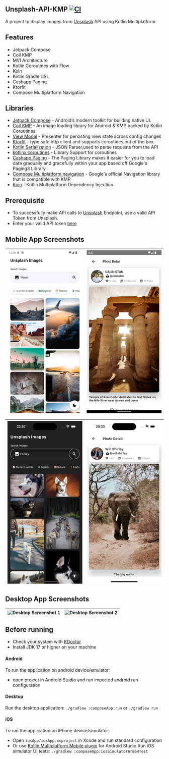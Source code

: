 ## Unsplash-API-KMP [![CI](https://github.com/dalafiarisamuel/unsplash-kmp/actions/workflows/workflow.yml/badge.svg?branch=master)](https://github.com/dalafiarisamuel/unsplash-kmp/actions/workflows/workflow.yml)

A project to display images from [Unsplash](https://unsplash.com) API using Kotlin Multiplatform

## Features

* Jetpack Compose
* Coil KMP
* MVI Architecture
* Kotlin Coroutines with Flow
* Koin
* Kotlin Gradle DSL
* Cashapp Paging
* Ktorfit
* Compose Multiplatform Navigation

## Libraries

- [Jetpack Compose](https://developer.android.com/jetpack/compose) - Android’s modern toolkit for
  building native UI.
- [Coil KMP](https://github.com/coil-kt/coil) - An image loading library for Android & KMP
  backed by Kotlin Coroutines.
- [View Model](https://developer.android.com/topic/libraries/architecture/viewmodel) - Presenter for
  persisting view state across config changes
- [Ktorfit](https://foso.github.io/Ktorfit/installation/) - type safe http client and supports coroutines out
  of the box.
- [Kotlin Serialization](https://kotlinlang.org/docs/serialization.html#serialize-and-deserialize-json) - JSON
  Parser,used to parse requests from the API
- [kotlinx.coroutines](https://github.com/Kotlin/kotlinx.coroutines) - Library Support for
  coroutines
- [Cashapp Paging](https://github.com/cashapp/multiplatform-paging) - The Paging Library
  makes it easier for you to load data gradually and gracefully within your app based off Google's Paging3 Library
- [Compose Multiplatform navigation](https://www.jetbrains.com/help/kotlin-multiplatform-dev/compose-navigation-routing.html) -
  Google's official Navigation
  library that is compatible with KMP
- [Koin](https://insert-koin.io/docs/reference/koin-mp/kmp/) - Kotlin Multiplatform Dependency Injection

## Prerequisite

* To successfully make API calls to [Unsplash](https://unsplash.com) Endpoint, use a valid API Token from Unsplash.
* Enter your valid API token [here](./composeApp/src/commonMain/kotlin/env/Env.kt)

## Mobile App Screenshots

| ![Screenshot 1](./images/screenshot_1.png) | ![Screenshot 2](./images/screenshot_2.png) |
|--------------------------------------------|--------------------------------------------|

| ![Screenshot 3](./images/screenshot_3.png) | ![Screenshot 4](./images/screenshot_4.png) |
|--------------------------------------------|--------------------------------------------|

## Desktop App Screenshots

| ![Desktop Screenshot 1](./images/desktop_screenshot_1.png) | ![Desktop Screenshot 2](./images/desktop_screenshot_2.png) |
|------------------------------------------------------------|------------------------------------------------------------|

## Before running

- Check your system with [KDoctor](https://github.com/Kotlin/kdoctor)
- Install JDK 17 or higher on your machine

#### Android

To run the application on android device/emulator:

- open project in Android Studio and run imported android run configuration

#### Desktop

Run the desktop application: `./gradlew :composeApp:run` or `./gradlew run`

#### iOS

To run the application on iPhone device/simulator:

- Open `iosApp/iosApp.xcproject` in Xcode and run standard configuration
- Or use [Kotlin Multiplatform Mobile plugin](https://plugins.jetbrains.com/plugin/14936-kotlin-multiplatform-mobile)
  for Android Studio
  Run iOS simulator UI tests: `./gradlew :composeApp:iosSimulatorArm64Test`

<br>
